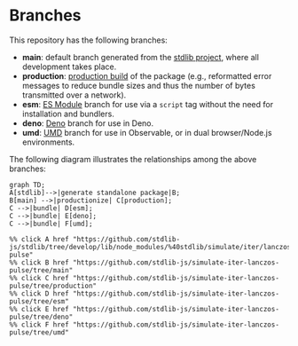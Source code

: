 <!--

@license Apache-2.0

Copyright (c) 2022 The Stdlib Authors.

Licensed under the Apache License, Version 2.0 (the "License");
you may not use this file except in compliance with the License.
You may obtain a copy of the License at

    http://www.apache.org/licenses/LICENSE-2.0

Unless required by applicable law or agreed to in writing, software
distributed under the License is distributed on an "AS IS" BASIS,
WITHOUT WARRANTIES OR CONDITIONS OF ANY KIND, either express or implied.
See the License for the specific language governing permissions and
limitations under the License.

-->

# Branches

This repository has the following branches:

-   **main**: default branch generated from the [stdlib project][stdlib-url], where all development takes place.
-   **production**: [production build][production-url] of the package (e.g., reformatted error messages to reduce bundle sizes and thus the number of bytes transmitted over a network).
-   **esm**: [ES Module][esm-url] branch for use via a `script` tag without the need for installation and bundlers.
-   **deno**: [Deno][deno-url] branch for use in Deno.
-   **umd**: [UMD][umd-url] branch for use in Observable, or in dual browser/Node.js environments.

The following diagram illustrates the relationships among the above branches:

```mermaid
graph TD;
A[stdlib]-->|generate standalone package|B;
B[main] -->|productionize| C[production];
C -->|bundle| D[esm];
C -->|bundle| E[deno];
C -->|bundle| F[umd];

%% click A href "https://github.com/stdlib-js/stdlib/tree/develop/lib/node_modules/%40stdlib/simulate/iter/lanczos-pulse"
%% click B href "https://github.com/stdlib-js/simulate-iter-lanczos-pulse/tree/main"
%% click C href "https://github.com/stdlib-js/simulate-iter-lanczos-pulse/tree/production"
%% click D href "https://github.com/stdlib-js/simulate-iter-lanczos-pulse/tree/esm"
%% click E href "https://github.com/stdlib-js/simulate-iter-lanczos-pulse/tree/deno"
%% click F href "https://github.com/stdlib-js/simulate-iter-lanczos-pulse/tree/umd"
```

[stdlib-url]: https://github.com/stdlib-js/stdlib/tree/develop/lib/node_modules/%40stdlib/simulate/iter/lanczos-pulse
[production-url]: https://github.com/stdlib-js/simulate-iter-lanczos-pulse/tree/production
[deno-url]: https://github.com/stdlib-js/simulate-iter-lanczos-pulse/tree/deno
[umd-url]: https://github.com/stdlib-js/simulate-iter-lanczos-pulse/tree/umd
[esm-url]: https://github.com/stdlib-js/simulate-iter-lanczos-pulse/tree/esm